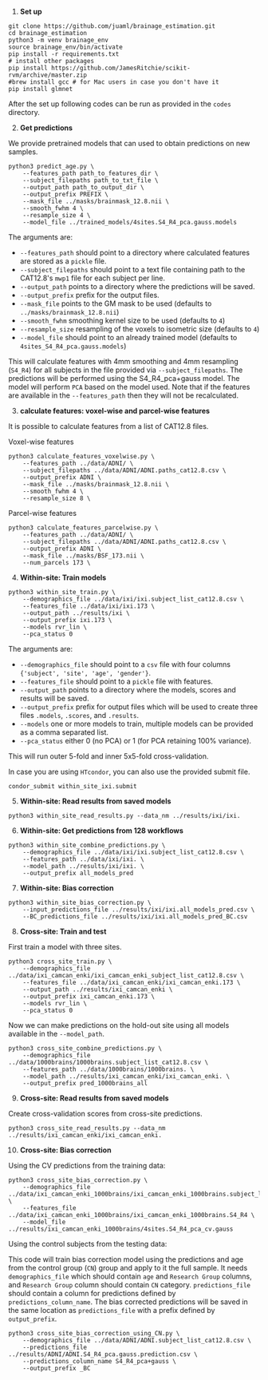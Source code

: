 1.  **Set up**

```
git clone https://github.com/juaml/brainage_estimation.git
cd brainage_estimation
python3 -m venv brainage_env
source brainage_env/bin/activate
pip install -r requirements.txt
# install other packages
pip install https://github.com/JamesRitchie/scikit-rvm/archive/master.zip
#brew install gcc # for Mac users in case you don't have it
pip install glmnet
```

After the set up following codes can be run as provided in the `codes` directory.

2. **Get predictions** 

We provide pretrained models that can used to obtain predictions on new samples.

```
python3 predict_age.py \
    --features_path path_to_features_dir \
    --subject_filepaths path_to_txt_file \            
    --output_path path_to_output_dir \            
    --output_prefix PREFIX \         
    --mask_file ../masks/brainmask_12.8.nii \            
    --smooth_fwhm 4 \
    --resample_size 4 \
    --model_file ../trained_models/4sites.S4_R4_pca.gauss.models
```

The arguments are:
- `--features_path` should point to a directory where calculated features are stored as a `pickle` file.
- `--subject_filepaths` should point to a text file containing path to the CAT12.8's `mwp1` file for each subject per line.
- `--output_path` points to a directory where the predictions will be saved.
- `--output_prefix` prefix for the output files.
- `--mask_file` points to the GM mask to be used (defaults to `../masks/brainmask_12.8.nii`)
- `--smooth_fwhm` smoothing kernel size to be used (defaults to `4`)
- `--resample_size` resampling of the voxels to isometric size (defaults to `4`)
- `--model_file` should point to an already trained model (defaults to `4sites_S4_R4_pca.gauss.models`)
             
This will calculate features with 4mm smoothing and 4mm resampling (`S4_R4`) for all subjects in the file provided via `--subject_filepaths`.
The predictions will be performed using the S4_R4_pca+gauss model.
The model will perform `PCA` based on the model used.
Note that if the features are available in the `--features_path` then they will not be recalculated.

3. **calculate features: voxel-wise and parcel-wise features**
        
It is possible to calculate features from a list of CAT12.8 files.

Voxel-wise features
```
python3 calculate_features_voxelwise.py \
    --features_path ../data/ADNI/ \
    --subject_filepaths ../data/ADNI/ADNI.paths_cat12.8.csv \
    --output_prefix ADNI \
    --mask_file ../masks/brainmask_12.8.nii \
    --smooth_fwhm 4 \
    --resample_size 8 \
```

Parcel-wise features
```
python3 calculate_features_parcelwise.py \
    --features_path ../data/ADNI/ \
    --subject_filepaths ../data/ADNI/ADNI.paths_cat12.8.csv \
    --output_prefix ADNI \
    --mask_file ../masks/BSF_173.nii \
    --num_parcels 173 \
```
    
4. **Within-site: Train models**
        
```
python3 within_site_train.py \
    --demographics_file ../data/ixi/ixi.subject_list_cat12.8.csv \
    --features_file ../data/ixi/ixi.173 \
    --output_path ../results/ixi \
    --output_prefix ixi.173 \
    --models rvr_lin \
    --pca_status 0
```

The arguments are:
- `--demographics_file` should point to a `csv` file with four columns `{'subject', 'site', 'age', 'gender'}`.
- `--features_file` should point to a `pickle` file with features.
- `--output_path` points to a directory where the models, scores and results will be saved.
- `--output_prefix` prefix for output files which will be used to create three files `.models`, `.scores`, and `.results`.
- `--models` one or more models to train, multiple models can be provided as a comma separated list.
- `--pca_status` either 0 (no PCA) or 1 (for PCA retaining 100% variance). 

This will run outer 5-fold and inner 5x5-fold cross-validation.

In case you are using `HTcondor`, you can also use the provided submit file.

`condor_submit within_site_ixi.submit`


5. **Within-site: Read results from saved models**  
        
`python3 within_site_read_results.py --data_nm ../results/ixi/ixi.`


6. **Within-site: Get predictions from 128 workflows**  
        
```
python3 within_site_combine_predictions.py \
    --demographics_file ../data/ixi/ixi.subject_list_cat12.8.csv \
    --features_path ../data/ixi/ixi. \
    --model_path ../results/ixi/ixi. \
    --output_prefix all_models_pred
 ```
        
7. **Within-site: Bias correction**
        
```
python3 within_site_bias_correction.py \
    --input_predictions_file ../results/ixi/ixi.all_models_pred.csv \
    --BC_predictions_file ../results/ixi/ixi.all_models_pred_BC.csv
```


8. **Cross-site: Train and test**  
      
First train a model with three sites.
```
python3 cross_site_train.py \
    --demographics_file ../data/ixi_camcan_enki/ixi_camcan_enki_subject_list_cat12.8.csv \
    --features_file ../data/ixi_camcan_enki/ixi_camcan_enki.173 \
    --output_path ../results/ixi_camcan_enki \
    --output_prefix ixi_camcan_enki.173 \
    --models rvr_lin \
    --pca_status 0
```

Now we can make predictions on the hold-out site using all models available in the `--model_path`.
```  
python3 cross_site_combine_predictions.py \
    --demographics_file ../data/1000brains/1000brains.subject_list_cat12.8.csv \
    --features_path ../data/1000brains/1000brains. \
    --model_path ../results/ixi_camcan_enki/ixi_camcan_enki. \
    --output_prefix pred_1000brains_all

```

9. **Cross-site: Read results from saved models**  
        
Create cross-validation scores from cross-site predictions.
        
`python3 cross_site_read_results.py --data_nm ../results/ixi_camcan_enki/ixi_camcan_enki.`

     
10. **Cross-site: Bias correction**

Using the CV predictions from the training data:

```
python3 cross_site_bias_correction.py \
    --demographics_file ../data/ixi_camcan_enki_1000brains/ixi_camcan_enki_1000brains.subject_list_cat12.8.csv \
    --features_file ../data/ixi_camcan_enki_1000brains/ixi_camcan_enki_1000brains.S4_R4 \
    --model_file ../results/ixi_camcan_enki_1000brains/4sites.S4_R4_pca_cv.gauss
```

Using the control subjects from the testing data: 

This code will train bias correction model using the predictions and age from the control group (`CN`) group and apply to it the full sample. It needs `demographics_file` which should contain `age` and `Research Group` columns, and `Research Group` column should contain `CN` category. `predictions_file` should contain a column for predictions defined by `predictions_column_name`. The bias corrected predictions will be saved in the same location as `predictions_file` with a prefix defined by `output_prefix`.

```
python3 cross_site_bias_correction_using_CN.py \
    --demographics_file ../data/ADNI/ADNI.subject_list_cat12.8.csv \
    --predictions_file ../results/ADNI/ADNI.S4_R4_pca.gauss.prediction.csv \
    --predictions_column_name S4_R4_pca+gauss \
    --output_prefix _BC
```
